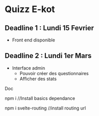 # Quizz E-kot
## Deadline 1 : Lundi 15 Fevrier
* Front end disponible
## Deadline 2 : Lundi 1er Mars
* Interface admin
  - Pouvoir créer des questionnaires
  - Afficher des stats

Doc

npm i //Install basics dependance

npm i svelte-routing	//install routing url

